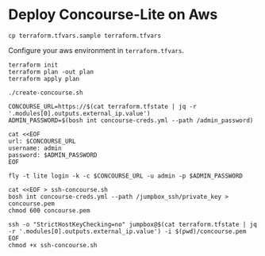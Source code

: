 # Deploy Concourse-Lite on Aws

```
cp terraform.tfvars.sample terraform.tfvars
```

Configure your aws environment in `terraform.tfvars`.


```
terraform init
terraform plan -out plan
terraform apply plan
```

```
./create-concourse.sh
```

```
CONCOURSE_URL=https://$(cat terraform.tfstate | jq -r '.modules[0].outputs.external_ip.value')
ADMIN_PASSWORD=$(bosh int concourse-creds.yml --path /admin_password)

cat <<EOF
url: $CONCOURSE_URL
username: admin
password: $ADMIN_PASSWORD
EOF
```

```
fly -t lite login -k -c $CONCOURSE_URL -u admin -p $ADMIN_PASSWORD
```

```
cat <<EOF > ssh-concourse.sh
bosh int concourse-creds.yml --path /jumpbox_ssh/private_key > concourse.pem
chmod 600 concourse.pem

ssh -o "StrictHostKeyChecking=no" jumpbox@$(cat terraform.tfstate | jq -r '.modules[0].outputs.external_ip.value') -i $(pwd)/concourse.pem
EOF
chmod +x ssh-concourse.sh
```
